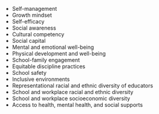 - Self-management
- Growth mindset
- Self-efficacy
- Social awareness
- Cultural competency
- Social capital
- Mental and emotional well-being
- Physical development and well-being
- School-family engagement
- Equitable discipline practices
- School safety
- Inclusive environments
- Representational racial and ethnic diversity of educators
- School and workplace racial and ethnic diversity
- School and workplace socioeconomic diversity
- Access to health, mental health, and social supports
